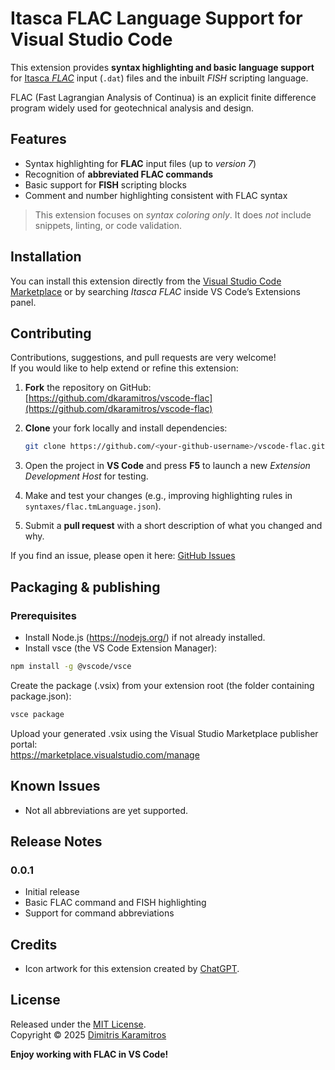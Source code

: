 # Itasca FLAC Language Support for Visual Studio Code

This extension provides **syntax highlighting and basic language support** for [Itasca *FLAC*](https://www.itascacg.com/software/flac) input (`.dat`) files and the inbuilt *FISH* scripting language.

FLAC (Fast Lagrangian Analysis of Continua) is an explicit finite difference program widely used for geotechnical analysis and design.


## Features

- Syntax highlighting for **FLAC** input files (up to *version 7*)
- Recognition of **abbreviated FLAC commands**
- Basic support for **FISH** scripting blocks
- Comment and number highlighting consistent with FLAC syntax

> This extension focuses on *syntax coloring only*. It does *not* include snippets, linting, or code validation.


## Installation

You can install this extension directly from the [Visual Studio Code Marketplace](https://marketplace.visualstudio.com/) or by searching *Itasca FLAC* inside VS Code’s Extensions panel.


## Contributing

Contributions, suggestions, and pull requests are very welcome!  
If you would like to help extend or refine this extension:

1. **Fork** the repository on GitHub:  
   [https://github.com/dkaramitros/vscode-flac](https://github.com/dkaramitros/vscode-flac)

2. **Clone** your fork locally and install dependencies:
   ```bash
   git clone https://github.com/<your-github-username>/vscode-flac.git
   ```

3. Open the project in **VS Code** and press **F5** to launch a new *Extension Development Host* for testing.

4. Make and test your changes (e.g., improving highlighting rules in `syntaxes/flac.tmLanguage.json`).

5. Submit a **pull request** with a short description of what you changed and why.

If you find an issue, please open it here: [GitHub Issues](https://github.com/dkaramitros/vscode-flac/issues)


## Packaging & publishing

### Prerequisites
- Install Node.js (https://nodejs.org/) if not already installed.
- Install vsce (the VS Code Extension Manager):
```bash
npm install -g @vscode/vsce
```

Create the package (.vsix) from your extension root (the folder containing package.json):
```bash
vsce package
```

Upload your generated .vsix using the Visual Studio Marketplace publisher portal:  
https://marketplace.visualstudio.com/manage


## Known Issues

- Not all abbreviations are yet supported.


## Release Notes

### 0.0.1
- Initial release
- Basic FLAC command and FISH highlighting
- Support for command abbreviations


## Credits

- Icon artwork for this extension created by [ChatGPT](https://chatgpt.com/).


## License

Released under the [MIT License](LICENSE).  
Copyright © 2025 [Dimitris Karamitros](https://github.com/dkaramitros)

**Enjoy working with FLAC in VS Code!**
